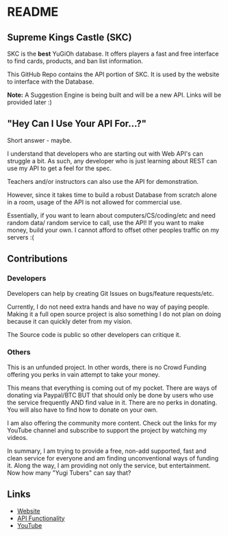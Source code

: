 # README

## Supreme Kings Castle (SKC)
SKC is the **best** YuGiOh database. It offers players a fast and free interface to find cards, products, and ban list information.

This GitHub Repo contains the API portion of SKC. It is used by the website to interface with the Database. 

**Note:** A Suggestion Engine is being built and will be a new API. Links will be provided later :)  

## "Hey Can I Use Your API For...?"
Short answer - maybe.

I understand that developers who are starting out with Web API's can struggle a bit. As such, any developer who is just learning about REST can use my API to get a feel for the spec. 

Teachers and/or instructors can also use the API for demonstration.

However, since it takes time to build a robust Database from scratch alone in a room, usage of the API is not allowed for commercial use.

Essentially, if you want to learn about computers/CS/coding/etc and need random data/ random service to call, use the API! If you want to make money, build your own. I cannot afford to offset other peoples traffic on my servers :(

## Contributions
### Developers
Developers can help by creating Git Issues on bugs/feature requests/etc.

Currently, I do not need extra hands and have no way of paying people. Making it a full open source project is also something I do not plan on doing because it can quickly deter from my vision.

The Source code is public so other developers can critique it. 

### Others
This is an unfunded project. In other words, there is no Crowd Funding offering you perks in vain attempt to take your money.

This means that everything is coming out of my pocket. There are ways of donating via Paypal/BTC BUT that should only be done by users who use the service frequently AND find value in it. There are no perks in donating. You will also have to find how to donate on your own.

I am also offering the community more content. Check out the links for my YouTube channel and subscribe to support the project by watching my videos.

In summary, I am trying to provide a free, non-add supported, fast and clean service for everyone and am finding unconventional ways of funding it. Along the way, I am providing not only the service, but entertainment. Now how many "Yugi Tubers" can say that?

## Links
- [Website](https://www.thesupremekingscastle.com)
- [API Functionality](https://skc-ygo-api.com/api/v1/swagger-ui/index.html)
- [YouTube](https://www.youtube.com/channel/UCBZ_1wWyLQI3SV9IgLbyiNQ/videos)